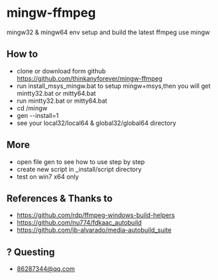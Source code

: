 mingw-ffmpeg
============

mingw32 &amp; mingw64 env setup and  build the latest ffmpeg use mingw

How to
--------
- clone or download form github https://github.com/thinkanyforever/mingw-ffmpeg
- run install_msys_mingw.bat to setup mingw+msys,then you will get mintty32.bat or mitty64.bat
- run mintty32.bat or mitty64.bat
- cd /mingw
- gen --install=1
- see your local32/local64 & global32/global64 directory

More
-------- 
- open file gen to see how to use step by step
- create new script in _install/script directory
- test on win7 x64 only

References & Thanks to
--------
- https://github.com/rdp/ffmpeg-windows-build-helpers
- https://github.com/nu774/fdkaac_autobuild
- https://github.com/jb-alvarado/media-autobuild_suite

? Questing
-------- 
- 86287344@qq.com
